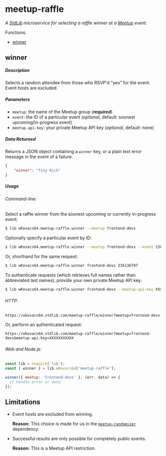 # meetup-raffle

*A [StdLib][stdlib] microservice for selecting a raffle winner at a
[Meetup][meetup] event.*

Functions:

* [winner](#winner)

## winner

##### Description

Selects a random attendee from those who RSVP'd "yes" for the event. Event
hosts are excluded.

##### Parameters

* `meetup`: the name of the Meetup group (***required***)
* `event`: the ID of a particular event (*optional*, default: soonest
  upcoming/in-progress event)
* `meetup-api-key`: your private Meetup API key (*optional*, default: none)

##### Data Returned

Returns a JSON object containing a `winner` key, or a plain text error message
in the event of a failure.

```json
{
    "winner": "Tiny Rick"
}
```

##### Usage

###### Command-line:

Select a raffle winner from the soonest upcoming or currently in-progress event:

```bash
$ lib wKovacs64.meetup-raffle.winner --meetup frontend-devs
```

Optionally specify a particular event by ID:

```bash
$ lib wKovacs64.meetup-raffle.winner --meetup frontend-devs --event 236136797
```

Or, shorthand for the same request:

```bash
$ lib wKovacs64.meetup-raffle.winner frontend-devs 236136797
```

To authenticate requests (which retrieves full names rather than abbreviated
last names), provide your own private Meetup API key:

```bash
$ lib wKovacs64.meetup-raffle.winner frontend-devs --meetup-api-key XXXXXXXXXXX
```

###### HTTP:

```http
https://wkovacs64.stdlib.com/meetup-raffle/winner?meetup=frontend-devs
```

Or, perform an authenticated request:

```http
https://wkovacs64.stdlib.com/meetup-raffle/winner?meetup=frontend-devs&meetup-api-key=XXXXXXXXXXX
```

###### Web and Node.js:

```js
const lib = require('lib');
const { winner } = lib.wKovacs64['meetup-raffle'];

winner({ meetup: 'frontend-devs' }, (err, data) => {
  // handle error or data
});
```

## Limitations

* Event hosts are excluded from winning.

  **Reason:** This choice is made for us in the
  [`meetup-randomizer`][meetup-randomizer] dependency.

* Successful results are only possible for completely public events.

  **Reason:** This is a Meetup API restriction.

[meetup]: https://www.meetup.com
[stdlib]: https://stdlib.com
[meetup-randomizer]: https://github.com/durancristhian/meetup-randomizer
